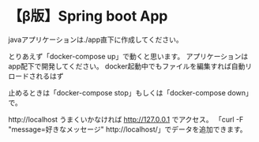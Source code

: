 # 【β版】Spring boot App

javaアプリケーションは./app直下に作成してください。

とりあえず「docker-compose up」で動くと思います。
アプリケーションはapp配下で開発してください。
docker起動中でもファイルを編集すれば自動リロードされるはず

止めるときは「docker-compose stop」もしくは「docker-compose down」で。

http://localhost うまくいかなければ http://127.0.0.1 でアクセス。
「curl -F "message=好きなメッセージ" http://localhost/」でデータを追加できます。